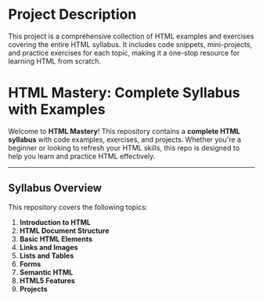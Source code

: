 # Project Description
This project is a comprehensive collection of HTML examples and exercises covering the entire HTML syllabus. It includes code snippets, mini-projects, and practice exercises for each topic, making it a one-stop resource for learning HTML from scratch.

# HTML Mastery: Complete Syllabus with Examples

Welcome to **HTML Mastery**! This repository contains a **complete HTML syllabus** with code examples, exercises, and projects. Whether you're a beginner or looking to refresh your HTML skills, this repo is designed to help you learn and practice HTML effectively.

---

##  **Syllabus Overview**

This repository covers the following topics:

1. **Introduction to HTML**
2. **HTML Document Structure**
3. **Basic HTML Elements**
4. **Links and Images**
5. **Lists and Tables**
6. **Forms**
7. **Semantic HTML**
8. **HTML5 Features**
9. **Projects**
